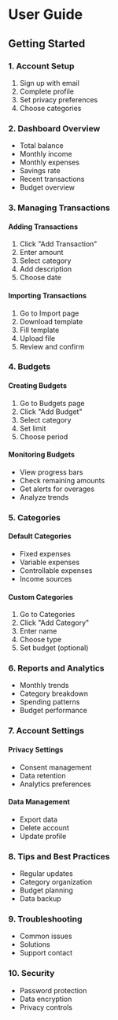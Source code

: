 # User Guide

## Getting Started

### 1. Account Setup
1. Sign up with email
2. Complete profile
3. Set privacy preferences
4. Choose categories

### 2. Dashboard Overview
- Total balance
- Monthly income
- Monthly expenses
- Savings rate
- Recent transactions
- Budget overview

### 3. Managing Transactions

#### Adding Transactions
1. Click "Add Transaction"
2. Enter amount
3. Select category
4. Add description
5. Choose date

#### Importing Transactions
1. Go to Import page
2. Download template
3. Fill template
4. Upload file
5. Review and confirm

### 4. Budgets

#### Creating Budgets
1. Go to Budgets page
2. Click "Add Budget"
3. Select category
4. Set limit
5. Choose period

#### Monitoring Budgets
- View progress bars
- Check remaining amounts
- Get alerts for overages
- Analyze trends

### 5. Categories

#### Default Categories
- Fixed expenses
- Variable expenses
- Controllable expenses
- Income sources

#### Custom Categories
1. Go to Categories
2. Click "Add Category"
3. Enter name
4. Choose type
5. Set budget (optional)

### 6. Reports and Analytics
- Monthly trends
- Category breakdown
- Spending patterns
- Budget performance

### 7. Account Settings

#### Privacy Settings
- Consent management
- Data retention
- Analytics preferences

#### Data Management
- Export data
- Delete account
- Update profile

### 8. Tips and Best Practices
- Regular updates
- Category organization
- Budget planning
- Data backup

### 9. Troubleshooting
- Common issues
- Solutions
- Support contact

### 10. Security
- Password protection
- Data encryption
- Privacy controls